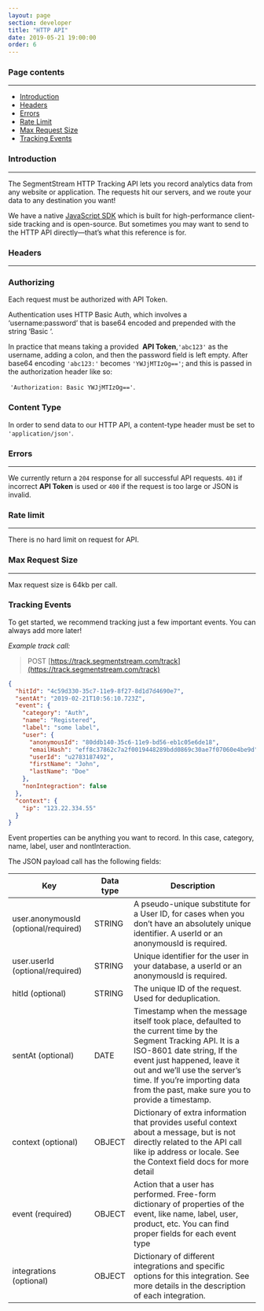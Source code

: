 ```yaml
---
layout: page
section: developer
title: "HTTP API"
date: 2019-05-21 19:00:00
order: 6
---
```


### Page contents
------
<ul class="page-navigation">
  <li><a href="#introduction">Introduction</a></li>
  <li><a href="#headers">Headers</a></li>
  <li><a href="#errors">Errors</a></li>
  <li><a href="#rateLimit">Rate Limit</a></li>
  <li><a href="#maxRequestSize">Max Request Size</a></li>
  <li><a href="#trackingEvents">Tracking Events</a></li>
</ul>

### <a name="introduction"></a>Introduction
------
The SegmentStream HTTP Tracking API lets you record analytics data from any website or application. The requests hit our servers, and we route your data to any destination you want!

We have a native [JavaScript SDK](https://github.com/segmentstream/digital-data-manager) which is built for high-performance client-side tracking and is open-source. But sometimes you may want to send to the HTTP API directly—that’s what this reference is for.

### <a name="headers"></a>Headers
------

### Authorizing

Each request must be authorized with API Token.

Authentication uses HTTP Basic Auth, which involves a ‘username:password’ that is base64 encoded and prepended with the string ‘Basic ‘.

In practice that means taking a provided  **API Token**,`'abc123'` as the username, adding a colon, and then the password field is left empty. After base64 encoding `'abc123:'` becomes `'YWJjMTIzOg=='`; and this is passed in the authorization header like so:

 `'Authorization: Basic YWJjMTIzOg=='`.

### Content Type

In order to send data to our HTTP API, a content-type header must be set to `'application/json'`.

### <a name="errors"></a>Errors
------

We currently return a `204` response for all successful API requests. `401` if incorrect **API Token** is used or `400` if the request is too large or JSON is invalid.

### <a name="rateLimit"></a>Rate limit
------

There is no hard limit on request for API.

### <a name="maxRequestSize"></a>Max Request Size
------

Max request size is 64kb per call.

### <a name="trackingEvents"></a>Tracking Events

To get started, we recommend tracking just a few important events. You can always add more later!

*Example track call:*

> POST [https://track.segmentstream.com/track](https://track.segmentstream.com/track)

```json
{
  "hitId": "4c59d330-35c7-11e9-8f27-8d1d7d4690e7",
  "sentAt": "2019-02-21T10:56:10.723Z",
  "event": {
    "category": "Auth",
    "name": "Registered",
    "label": "some label",
    "user": {
      "anonymousId": "80ddb140-35c6-11e9-bd56-eb1c05e6de18",
      "emailHash": "eff8c37862c7a2f0019448289bdd0869c30ae7f07060e4be9d",
      "userId": "u2783187492",
      "firstName": "John",
      "lastName": "Doe"
    },
    "nonIntegraction": false
  },
  "context": {
    "ip": "123.22.334.55"
  }
}
```

Event properties can be anything you want to record. In this case, category, name, label, user and nontInteraction.

The JSON payload call has the following fields:

Key | Data type | Description
--- | --- | ---
user.anonymousId (optional/required) |	STRING |	A pseudo-unique substitute for a User ID, for cases when you don’t have an absolutely unique identifier. A userId or an anonymousId is required.
user.userId (optional/required) |	STRING |	Unique identifier for the user in your database, a userId or an anonymousId is required.
hitId (optional) |	STRING |	The unique ID of the request. Used for deduplication.
sentAt (optional) |	DATE |	Timestamp when the message itself took place, defaulted to the current time by the Segment Tracking API. It is a ISO-8601 date string, If the event just happened, leave it out and we’ll use the server’s time. If you’re importing data from the past, make sure you to provide a timestamp.
context (optional) |	OBJECT |	Dictionary of extra information that provides useful context about a message, but is not directly related to the API call like ip address or locale. See the Context field docs for more detail
event (required) |	OBJECT |	Action that a user has performed. Free-form dictionary of properties of the event, like name, label, user, product, etc. You can find proper fields for each event type <HERE>
integrations (optional) |	OBJECT |	Dictionary of different integrations and specific options for this integration. See more details in the description of each integration.
